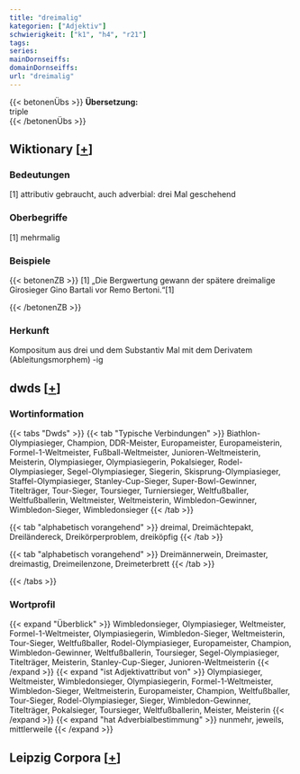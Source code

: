 ```yaml
---
title: "dreimalig"
kategorien: ["Adjektiv"]
schwierigkeit: ["k1", "h4", "r21"]
tags:
series:
mainDornseiffs:
domainDornseiffs:
url: "dreimalig"
---
```


{{< betonenÜbs >}}
**Übersetzung:**  
triple  
{{< /betonenÜbs >}}

## Wiktionary [[+](https://de.wiktionary.org/wiki/dreimalig)]

### Bedeutungen
[1] attributiv gebraucht, auch adverbial: drei Mal geschehend  

### Oberbegriffe
[1] mehrmalig  

### Beispiele
{{< betonenZB >}}
[1] „Die Bergwertung gewann der spätere dreimalige Girosieger Gino Bartali vor Remo Bertoni.“[1]  

{{< /betonenZB >}}
### Herkunft
Kompositum aus drei und dem Substantiv Mal mit dem Derivatem (Ableitungsmorphem) -ig  



## dwds [[+](https://www.dwds.de/wb/dreimalig)]

### Wortinformation
{{< tabs "Dwds" >}}
{{< tab "Typische Verbindungen" >}}
Biathlon-Olympiasieger, Champion, DDR-Meister, Europameister, Europameisterin, Formel-1-Weltmeister, Fußball-Weltmeister, Junioren-Weltmeisterin, Meisterin, Olympiasieger, Olympiasiegerin, Pokalsieger, Rodel-Olympiasieger, Segel-Olympiasieger, Siegerin, Skisprung-Olympiasieger, Staffel-Olympiasieger, Stanley-Cup-Sieger, Super-Bowl-Gewinner, Titelträger, Tour-Sieger, Toursieger, Turniersieger, Weltfußballer, Weltfußballerin, Weltmeister, Weltmeisterin, Wimbledon-Gewinner, Wimbledon-Sieger, Wimbledonsieger
{{< /tab >}}

{{< tab "alphabetisch vorangehend" >}}
dreimal, Dreimächtepakt, Dreiländereck, Dreikörperproblem, dreiköpfig
{{< /tab >}}

{{< tab "alphabetisch vorangehend" >}}
Dreimännerwein, Dreimaster, dreimastig, Dreimeilenzone, Dreimeterbrett
{{< /tab >}}

{{< /tabs >}}

### Wortprofil
{{< expand "Überblick" >}} Wimbledonsieger, Olympiasieger, Weltmeister, Formel-1-Weltmeister, Olympiasiegerin, Wimbledon-Sieger, Weltmeisterin, Tour-Sieger, Weltfußballer, Rodel-Olympiasieger, Europameister, Champion, Wimbledon-Gewinner, Weltfußballerin, Toursieger, Segel-Olympiasieger, Titelträger, Meisterin, Stanley-Cup-Sieger, Junioren-Weltmeisterin {{< /expand >}}
{{< expand "ist Adjektivattribut von" >}} Olympiasieger, Weltmeister, Wimbledonsieger, Olympiasiegerin, Formel-1-Weltmeister, Wimbledon-Sieger, Weltmeisterin, Europameister, Champion, Weltfußballer, Tour-Sieger, Rodel-Olympiasieger, Sieger, Wimbledon-Gewinner, Titelträger, Pokalsieger, Toursieger, Weltfußballerin, Meister, Meisterin {{< /expand >}}
{{< expand "hat Adverbialbestimmung" >}} nunmehr, jeweils, mittlerweile {{< /expand >}}

## Leipzig Corpora [[+](https://corpora.uni-leipzig.de/en/res?word=dreimalig&corpusId=deu_newscrawl-public_2018)]

